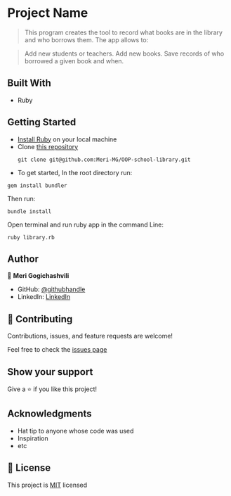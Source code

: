 # Project Name

> This program creates the tool to record what books are in the library and who borrows them. The app allows to:

> Add new students or teachers.
> Add new books.
> Save records of who borrowed a given book and when.


## Built With

- Ruby

## Getting Started
- [Install Ruby](https://www.ruby-lang.org/en/documentation/installation/) on your local machine 
- Clone [this repository](https://github.com/Meri-MG/OOP-school-library)
  ```
  git clone git@github.com:Meri-MG/OOP-school-library.git
  ```
- To get started, In the root directory run:
```
gem install bundler
```
Then run:
```
bundle install
```
Open terminal and run ruby app in the command Line:
```
ruby library.rb
```

## Author

:woman: **Meri Gogichashvili**

- GitHub: [@githubhandle](https://github.com/Meri-MG)
- LinkedIn: [LinkedIn](https://www.linkedin.com/in/meri-gogichashvili/)


## 🤝 Contributing

Contributions, issues, and feature requests are welcome!

Feel free to check the [issues page](https://github.com/Meri-MG/OOP-school-library/issues)

## Show your support

Give a ⭐️ if you like this project!

## Acknowledgments

- Hat tip to anyone whose code was used
- Inspiration
- etc

## 📝 License

This project is [MIT](./MIT.md) licensed
